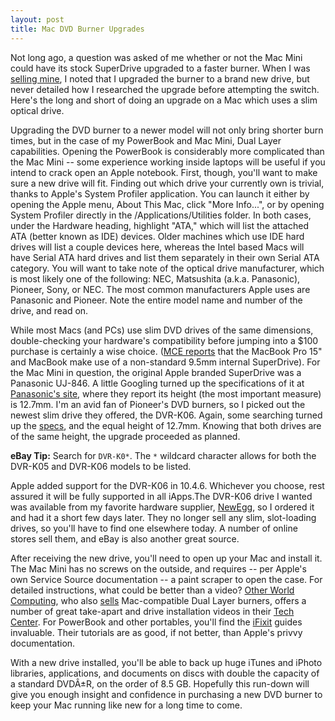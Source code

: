 ```yaml
---
layout: post
title: Mac DVD Burner Upgrades
---
```

Not long ago, a question was asked of me whether or not the Mac Mini could have its stock SuperDrive upgraded to a faster burner. When I was [selling mine](http://www.command-tab.com/2006/10/01/mac-mini-for-sale/), I noted that I upgraded the burner to a brand new drive, but never detailed how I researched the upgrade before attempting the switch. Here's the long and short of doing an upgrade on a Mac which uses a slim optical drive.

Upgrading the DVD burner to a newer model will not only bring shorter burn times, but in the case of my PowerBook and Mac Mini, Dual Layer capabilities. Opening the PowerBook is considerably more complicated than the Mac Mini -- some experience working inside laptops will be useful if you intend to crack open an Apple notebook. First, though, you'll want to make sure a new drive will fit. Finding out which drive your currently own is trivial, thanks to Apple's System Profiler application. You can launch it either by opening the Apple menu, About This Mac, click "More Info...", or by opening System Profiler directly in the /Applications/Utilities folder. In both cases, under the Hardware heading, highlight "ATA," which will list the attached ATA (better known as IDE) devices. Older machines which use IDE hard drives will list a couple devices here, whereas the Intel based Macs will have Serial ATA hard drives and list them separately in their own Serial ATA category. You will want to take note of the optical drive manufacturer, which is most likely one of the following: NEC, Matsushita (a.k.a. Panasonic), Pioneer, Sony, or NEC. The most common manufacturers Apple uses are Panasonic and Pioneer. Note the entire model name and number of the drive, and read on.

While most Macs (and PCs) use slim DVD drives of the same dimensions, double-checking your hardware's compatibility before jumping into a $100 purchase is certainly a wise choice. ([MCE reports](http://www.mcetech.com/optibay/) that the MacBook Pro 15" and MacBook make use of a non-standard 9.5mm internal SuperDrive). For the Mac Mini in question, the original Apple branded SuperDrive was a Panasonic UJ-846. A little Googling turned up the specifications of it at [Panasonic's site](http://www.panasonic.com/industrial/computer/storage/optical/models/UJ846B.htm), where they report its height (the most important measure) is 12.7mm. I'm an avid fan of Pioneer's DVD burners, so I picked out the newest slim drive they offered, the DVR-K06. Again, some searching turned up the [specs](http://www.pioneerelectronics.com/pio/pe/images/portal/cit_3424/256249550DVRK15-K05_GSpecs.pdf), and the equal height of 12.7mm. Knowing that both drives are of the same height, the upgrade proceeded as planned.

**eBay Tip:** Search for `DVR-K0*`. The `*` wildcard character allows for both the DVR-K05 and DVR-K06 models to be listed.

Apple added support for the DVR-K06 in 10.4.6. Whichever you choose, rest assured it will be fully supported in all iApps.The DVR-K06 drive I wanted was available from my favorite hardware supplier, [NewEgg](http://www.newegg.com), so I ordered it and had it a short few days later. They no longer sell any slim, slot-loading drives, so you'll have to find one elsewhere today. A number of online stores sell them, and eBay is also another great source.

After receiving the new drive, you'll need to open up your Mac and install it. The Mac Mini has no screws on the outside, and requires -- per Apple's own Service Source documentation -- a paint scraper to open the case. For detailed instructions, what could be better than a video? [Other World Computing](http://eshop.macsales.com/), who also [sells](http://eshop.macsales.com/shop/optical-drives/superdrives/powerbook/) Mac-compatible Dual Layer burners, offers a number of great take-apart and drive installation videos in their [Tech Center](http://eshop.macsales.com/tech_center/index.cfm?page=Video/directory.html). For PowerBook and other portables, you'll find the [iFixit](http://www.ifixit.com/Guide/) guides invaluable. Their tutorials are as good, if not better, than Apple's privvy documentation.

With a new drive installed, you'll be able to back up huge iTunes and iPhoto libraries, applications, and documents on discs with double the capacity of a standard DVDÂ±R, on the order of 8.5 GB. Hopefully this run-down will give you enough insight and confidence in purchasing a new DVD burner to keep your Mac running like new for a long time to come.
